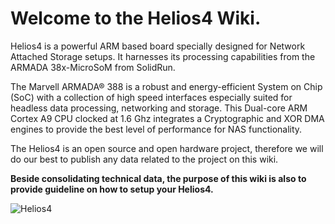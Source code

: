 # Welcome to the Helios4 Wiki.

Helios4 is a powerful ARM based board specially designed for Network Attached Storage setups. It harnesses its processing capabilities from the ARMADA 38x-MicroSoM from SolidRun.

The Marvell ARMADA® 388 is a robust and energy-efficient System on Chip (SoC) with a collection of high speed interfaces especially suited for headless data processing, networking and storage. This Dual-core ARM Cortex A9 CPU clocked at 1.6 Ghz integrates a Cryptographic and XOR DMA engines to provide the best level of performance for NAS functionality.

The Helios4 is an open source and open hardware project, therefore we will do our best to publish any data related to the project on this wiki.

**Beside consolidating technical data, the purpose of this wiki is also to provide guideline on how to setup your Helios4.**

![Helios4](/img/intro/helios4.jpg)
